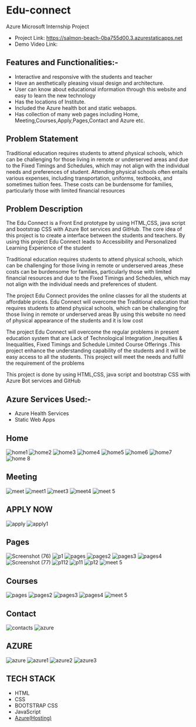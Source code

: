 # Edu-connect
Azure Microsoft Internship Project
- Project Link: https://salmon-beach-0ba755d00.3.azurestaticapps.net
- Demo Video Link: 

## Features and Functionalities:-
- Interactive and responsive with the students and teacher
- Have an aesthetically pleasing visual design and architecture.
- User can know about educational  information through this website and easy to learn the new technology
- Has the locations of Institute.
- Included the Azure health bot and static webapps.
- Has collection of many web pages including Home, Meeting,Courses,Apply,Pages,Contact and Azure etc.
## Problem Statement
Traditional education requires students to attend physical schools, which can be challenging for those living in remote or underserved areas and due to the  Fixed Timings and Schedules, which may not align with the individual needs and preferences of student. Attending physical schools often entails various expenses, including transportation, uniforms, textbooks, and sometimes tuition fees. These costs can be burdensome for families, particularly those with limited financial resources

## Problem Description
The Edu Connect is a Front End prototype by using  HTML,CSS, java script and bootstrap CSS with Azure Bot services and GitHub. The core idea of this project is to create a interface between the students and teachers. By using this project Edu Connect leads to Accessibility and Personalized Learning Experience of the student 

Traditional education requires students to attend physical schools, which can be challenging for those living in remote or underserved areas ,these costs can be burdensome for families, particularly those with limited financial resources and due to the  Fixed Timings and Schedules, which may not align with the individual needs and preferences of student.

The project Edu Connect provides the online classes for all the students at affordable prices.
Edu Connect will overcome the Traditional education that requires students to attend physical schools, which can be challenging for those living in remote or underserved areas By using this website no need of physical appearance of the students and it is  low cost 

The project Edu Connect will overcome the regular problems in present education system that are  Lack of Technological Integration ,Inequities & Inequalities, Fixed Timings and Schedule Limited Course Offerings .This project enhance the understanding capability of the students and it will be easy access to all the students. This project will meet the needs and fulfil the requirement of the problems 

This project is done by using HTML,CSS, java script and bootstrap CSS with Azure Bot services and GitHub
## Azure Services Used:-
- Azure Health Services
- Static Web Apps
## Home

![home1](https://github.com/NITHISHKUMAR23/Edu-connect/assets/114764945/982c6f4b-4767-4be8-a32f-310c4f968c4d)
![home2](https://github.com/NITHISHKUMAR23/Edu-connect/assets/114764945/c5483fa3-f2f4-409e-ab00-0001d93f810a)
![home3](https://github.com/NITHISHKUMAR23/Edu-connect/assets/114764945/ebb1e5c9-c598-4b33-88bf-15c341ab665a)
![home4](https://github.com/NITHISHKUMAR23/Edu-connect/assets/114764945/d47fa02f-f748-4122-8c2c-1d4c3fe0dac0)
![home5](https://github.com/NITHISHKUMAR23/Edu-connect/assets/114764945/c7d45d9a-2d6b-423c-951e-c396c3517154)
![home6](https://github.com/NITHISHKUMAR23/Edu-connect/assets/114764945/b6738117-b42a-42a3-b9de-c4fe8209af3a)
![home7](https://github.com/NITHISHKUMAR23/Edu-connect/assets/114764945/a99bfd73-f377-4f5b-8ac4-d5dec089d181)
![home 8](https://github.com/NITHISHKUMAR23/Edu-connect/assets/114764945/4f80a474-7bf3-4cae-a836-b38b78d2a8b0)


## Meeting


![meet](https://github.com/NITHISHKUMAR23/Edu-connect/assets/114764945/66cac601-a4b5-4da2-a6d3-ea74ce396b69)
![meet1](https://github.com/NITHISHKUMAR23/Edu-connect/assets/114764945/b7a8babc-6ddf-407d-9a60-96c429317918)
![meet3](https://github.com/NITHISHKUMAR23/Edu-connect/assets/114764945/096a9400-a468-4cb4-a9af-7aa4661b7369)
![meet4](https://github.com/NITHISHKUMAR23/Edu-connect/assets/114764945/4e562779-a5fd-4553-a39a-66f8b47a8991)
![meet 5](https://github.com/NITHISHKUMAR23/Edu-connect/assets/114764945/78846a41-7a45-4afa-a7bd-329500c185ff)

## APPLY NOW

![apply](https://github.com/NITHISHKUMAR23/Edu-connect/assets/114764945/25a89d73-66ca-492a-8563-410bb6243ce9)
![apply1](https://github.com/NITHISHKUMAR23/Edu-connect/assets/114764945/751add9d-01aa-4320-95ca-e606e31a894a)

## Pages

![Screenshot (76)](https://github.com/NITHISHKUMAR23/Edu-connect/assets/114764945/37a6824e-8851-4510-a07c-dbbf66c00d76)
![p1](https://github.com/NITHISHKUMAR23/Edu-connect/assets/114764945/8b2d5012-6d55-4f40-9842-2b6a47744c56)
![pages](https://github.com/NITHISHKUMAR23/Edu-connect/assets/114764945/58985aed-108b-4be5-9b7c-5ca0bddde022)
![pages2](https://github.com/NITHISHKUMAR23/Edu-connect/assets/114764945/03b253fb-f144-4aa4-a0dd-03e8702e411c)
![pages3](https://github.com/NITHISHKUMAR23/Edu-connect/assets/114764945/584db464-2f33-47af-8014-108591d043e1)
![pages4](https://github.com/NITHISHKUMAR23/Edu-connect/assets/114764945/5caa105f-3099-4fd8-9851-be1288439a5d)
![Screenshot (77)](https://github.com/NITHISHKUMAR23/Edu-connect/assets/114764945/7289fa4e-3e15-4d4f-acdd-a88e45569ef1)
![p112](https://github.com/NITHISHKUMAR23/Edu-connect/assets/114764945/5e7ec2fa-1995-47fd-8c68-c1f8235c151d)
![p11](https://github.com/NITHISHKUMAR23/Edu-connect/assets/114764945/2924604c-75d7-4392-82ec-a294b89cfc13)
![p12](https://github.com/NITHISHKUMAR23/Edu-connect/assets/114764945/3d8eaa23-0309-4afe-8fb2-d4f176991c71)
![meet 5](https://github.com/NITHISHKUMAR23/Edu-connect/assets/114764945/78846a41-7a45-4afa-a7bd-329500c185ff)





## Courses

![pages](https://github.com/NITHISHKUMAR23/Edu-connect/assets/114764945/58985aed-108b-4be5-9b7c-5ca0bddde022)
![pages2](https://github.com/NITHISHKUMAR23/Edu-connect/assets/114764945/03b253fb-f144-4aa4-a0dd-03e8702e411c)
![pages3](https://github.com/NITHISHKUMAR23/Edu-connect/assets/114764945/584db464-2f33-47af-8014-108591d043e1)
![pages4](https://github.com/NITHISHKUMAR23/Edu-connect/assets/114764945/5caa105f-3099-4fd8-9851-be1288439a5d)
![meet 5](https://github.com/NITHISHKUMAR23/Edu-connect/assets/114764945/78846a41-7a45-4afa-a7bd-329500c185ff)

## Contact

![contacts](https://github.com/NITHISHKUMAR23/Edu-connect/assets/114764945/d3600296-a647-4c1f-b262-8e66b05c14d9)
![azure](https://github.com/NITHISHKUMAR23/Edu-connect/assets/114764945/83f2a2f1-b53f-4710-9fac-30bde2bceeb3)


## AZURE
![azure](https://github.com/NITHISHKUMAR23/Edu-connect/assets/114764945/83f2a2f1-b53f-4710-9fac-30bde2bceeb3)
![azure1](https://github.com/NITHISHKUMAR23/Edu-connect/assets/114764945/923f6860-f7fd-41a3-b9a8-2ab5071998d3)
![azure2](https://github.com/NITHISHKUMAR23/Edu-connect/assets/114764945/150196d2-6818-498e-ad93-246db787c6b7)
![azure3](https://github.com/NITHISHKUMAR23/Edu-connect/assets/114764945/dba9d4f0-37b1-43f8-8c36-51efbd86139e)


## TECH STACK

- HTML
- CSS
- BOOTSTRAP CSS
- JavaScript
- [Azure(Hosting)](https://azure.microsoft.com/en-in/features/azure-portal/)
